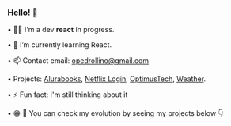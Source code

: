 ### Hello! 👋

• 👨‍💻 I'm a dev <strong>react</strong> in progress.

• 🌱 I’m currently learning React.

• 📫 Contact email: opedrollino@gmail.com

• Projects: <a href="https://alurabook-rust.vercel.app/">Alurabooks</a>, <a href="https://netflix-login-phi.vercel.app/
">Netflix Login</a>, <a href="https://optimustech-ivory.vercel.app/">OptimusTech</a>, <a href="https://weather-indol-eight.vercel.app/">Weather</a>.

• ⚡ Fun fact: I'm still thinking about it

• 😁 🫵 You can check my evolution by seeing my projects below 👇
